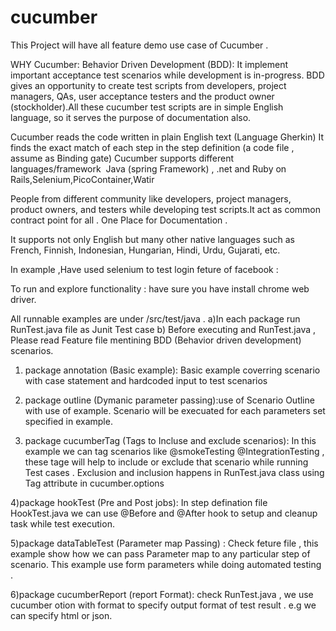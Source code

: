 # cucumber
This Project will have all feature demo use case of Cucumber .

WHY Cucumber:
Behavior Driven Development (BDD): It implement important acceptance test scenarios while development is in-progress.
BDD gives an opportunity to create test scripts from developers, project managers, QAs, user acceptance testers and the product owner (stockholder).All these cucumber test scripts are in simple English language, so it serves the purpose of documentation also.

Cucumber reads the code written in plain English text (Language Gherkin)
It finds the exact match of each step in the step definition (a code file , assume as Binding gate)
Cucumber supports different languages/framework  Java (spring Framework) , .net and  Ruby on Rails,Selenium,PicoContainer,Watir

People from different community like developers, project managers, product owners, and testers while developing test scripts.It act as common contract point for all . One Place for Documentation . 

It supports not only English but many other native languages such as French, Finnish, Indonesian, Hungarian, Hindi, Urdu, Gujarati, etc.


In example ,Have used selenium to test login feture of facebook :

To run and explore functionality : have sure you have install chrome web driver.

All runnable examples are under /src/test/java . 
a)In each package run RunTest.java file as Junit Test case
b) Before executing and RunTest.java , Please read Feature file mentining BDD (Behavior driven development) scenarios.

1) package annotation (Basic example): Basic example coverring scenario with case statement and hardcoded input to test scenarios

2) package outline (Dymanic parameter passing):use of Scenario Outline with use of example. Scenario will be execuated for each  parameters set specified in example.

3) package cucumberTag (Tags to Incluse and exclude scenarios): In this example we can tag scenarios like @smokeTesting @IntegrationTesting , these tage will help to include or exclude that scenario while running Test cases . Exclusion and inclusion happens in RunTest.java class using Tag attribute in cucumber.options

4)package hookTest (Pre and Post jobs): In step defination file  HookTest.java we can  use @Before and @After hook to setup and cleanup task while test execution.

5)package dataTableTest (Parameter map Passing) : Check feture file , this example show how we can pass Parameter map to any particular step of scenario. This example use form parameters while doing automated testing .

6)package cucumberReport (report Format): check RunTest.java , we use cucumber otion with format to specify output format of test result . e.g we can specify html or json.


